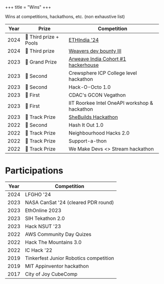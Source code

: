 +++
title = "Wins"
+++

Wins at competitions, hackathons, etc. (non exhaustive list)


| Year | Prize                 | Competition                                                                                  |
| ---- | --------------------- | -------------------------------------------------------------------------------------------- |
| 2024 | 🥉 Third prize + Pools | [ETHIndia '24](https://devfolio.co/projects/hackadome-daf3)                                  |
| 2024 | 🥉 Third prize         | [Weavers dev bounty III](https://x.com/Weavers_Org/status/1821262463897075745)               |
| 2023 | 🥇 Grand Prize         | [Arweave India Cohort #1 hackerhouse](https://x.com/arweaveindia/status/1734972911163961371) |
| 2023 | 🥈 Second              | Crewsphere ICP College level hackathon                                                       |
| 2023 | 🥈 Second              | Hack-O-Octo 1.0                                                                              |
| 2023 | 🥇 First               | CDAC's GCON Vegathon                                                                         |
| 2023 | 🥇 First               | IIT Roorkee Intel OneAPI workshop & hackathon                                                |
| 2023 | 🏅 Track Prize         | [SheBuilds Hackathon](https://devfolio.co/projects/pokemonzilla-c051)                        |
| 2022 | 🥈 Second              | Hash It Out 1.0                                                                              |
| 2022 | 🏅 Track Prize         | Neighbourhood Hacks 2.0                                                                      |
| 2022 | 🏅 Track Prize         | Support-a-thon                                                                               |
| 2022 | 🏅 Track Prize         | We Make Devs <> Stream hackathon                                                             |

# Participations

| Year | Competition                            |
| ---- | -------------------------------------- |
| 2024 | LFGHO '24                              |
| 2023 | NASA CanSat '24 (cleared PDR round)    |
| 2023 | EthOnline 2023                         |
| 2023 | SIH Tekathon 2.0                       |
| 2023 | Hack NSUT '23                          |
| 2022 | AWS Community Day Quizes               |
| 2022 | Hack The Mountains 3.0                 |
| 2022 | IC Hack '22                            |
| 2019 | Tinkerfest Junior Robotics competition |
| 2019 | MIT Appinventor hackathon              |
| 2017 | City of Joy CubeComp                   |
